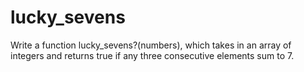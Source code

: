 # lucky_sevens
Write a function lucky_sevens?(numbers), which takes in an array of integers and returns true if any three consecutive elements sum to 7.
